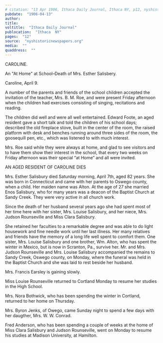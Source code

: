 ```yaml
---
# citation: "13 Apr 1906, Ithaca Daily Journal, Ithaca NY, p12, nyshistoricnewspapers.org."
pubdate:  "1906-04-13"
author: 
title: 
voltitle:  "Ithaca Daily Journal"
publocation:  "Ithaca  NY"
pages:  "12"
source:  "nyshistoricnewspapers.org"
media:  ""
quaddress:  ""
---
```

CAROLINE.

An "At Home" at School–Death of Mrs. Esther Salisbery.

Caroline, April 9.

A number of the parents and friends of the school children accepted the invitation of the teacher, Mrs. B. M. Roe, and were present Friday afternoon when the children had exercises consisting of singing, recitations and reading. 

The children did well and were all well entertained. Edward Foote, an aged resident gave a short talk and told the children of his school days; described the old fireplace stove, built in the center of the room, the raised platform with desk and benches running around three sides of the room, the goosequill pen, etc., which was listened to with much interest.

Mrs. Roe said while they were always at home, and glad to see visitors and to have them show their interest in the school, that every two weeks on Friday afternoon was their special “at Home” and all were invited.

AN AGED RESIDENT OF CAROLINE DIES

Mrs. Esther Salisbury died Saturday morning, April 7th, aged 82 years. She was born in Connecticut and came with her parents to Oswego county, when a child. Her maiden name was Alton. At the age of 27 she married Enos Salisbury, who for many years was a deacon of the Baptist Church at Sandy Creek. They were very active in all church work.

Since the death of her husband several years ago she had spent most of her time here with her sister, Mrs. Louise Salisbury, and her niece, Mrs. Judson Rounseville and Miss Clara Salisbury.

She retained her faculties to a remarkable degree and was able to do light housework and fine needle work until her last illness. Her many relatives and friends have the memory of a long life well spent to comfort them. One sister, Mrs. Louise Salisbury and one brother, Wm. Alton, who has spent the winter in Mexico, but is now in Scranton, Pa., survive her. Mr. and Mrs. Judson Rounseville and Mrs. Louise Salisbury accompanied the remains to Sandy Creek, Oswego county, on Monday, where the funeral was held in the Baptist Church and she was laid to rest beside her husband.

Mrs. Francis Earsley is gaining slowly.

Miss Louise Rounseville returned to Cortland Monday to resume her studies in the High School.

Mrs. Nora Bothwick, who has been spending the winter in Cortland, returned to her home on Thursday.

Mrs. Byron Jenks, of Owego, came Sunday night to spend a few days with her daugther, Mrs. W. W. Conrad.

Fred Anderson, who has been spending a couple of weeks at the home of Miss Clara Salisbury and Judson Rounseville, went on Monday to resume his studies at Madison University, at Hamilton. 

